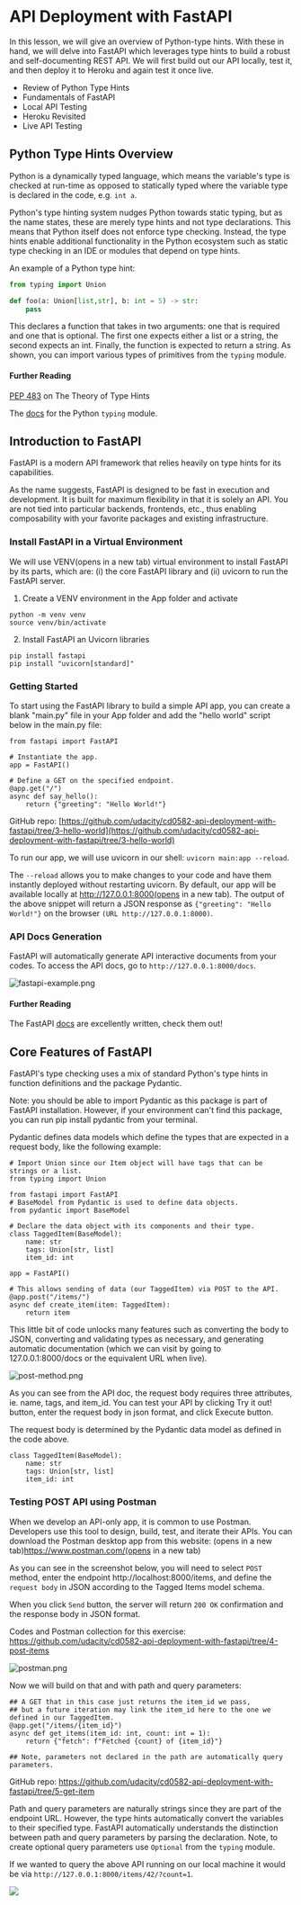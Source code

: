 # API Deployment with FastAPI

In this lesson, we will give an overview of Python-type hints. With these in hand, we will delve into FastAPI which leverages type hints to build a robust and self-documenting REST API. We will first build out our API locally, test it, and then deploy it to Heroku and again test it once live.

- Review of Python Type Hints
- Fundamentals of FastAPI
- Local API Testing
- Heroku Revisited
- Live API Testing

## Python Type Hints Overview

Python is a dynamically typed language, which means the variable's type is checked at run-time as opposed to statically typed where the variable type is declared in the code, e.g. `int a`.

Python's type hinting system nudges Python towards static typing, but as the name states, these are merely type hints and not type declarations. This means that Python itself does not enforce type checking. Instead, the type hints enable additional functionality in the Python ecosystem such as static type checking in an IDE or modules that depend on type hints.

An example of a Python type hint:

```python
from typing import Union

def foo(a: Union[list,str], b: int = 5) -> str:
    pass
```

This declares a function that takes in two arguments: one that is required and one that is optional. The first one expects either a list or a string, the second expects an int. Finally, the function is expected to return a string. As shown, you can import various types of primitives from the `typing` module.

#### Further Reading

[PEP 483](https://peps.python.org/pep-0483/) on The Theory of Type Hints

The [docs](https://docs.python.org/3/library/typing.html) for the Python `typing` module.

## Introduction to FastAPI

FastAPI is a modern API framework that relies heavily on type hints for its capabilities.

As the name suggests, FastAPI is designed to be fast in execution and development. It is built for maximum flexibility in that it is solely an API. You are not tied into particular backends, frontends, etc., thus enabling composability with your favorite packages and existing infrastructure.

### Install FastAPI in a Virtual Environment
We will use VENV(opens in a new tab) virtual environment to install FastAPI by its parts, which are: (i) the core FastAPI library and (ii) uvicorn to run the FastAPI server.

1. Create a VENV environment in the App folder and activate
```
python -m venv venv
source venv/bin/activate
```

2. Install FastAPI an Uvicorn libraries
```
pip install fastapi
pip install "uvicorn[standard]"
```

### Getting Started
To start using the FastAPI library to build a simple API app, you can create a blank "main.py" file in your App folder and add the "hello world" script below in the main.py file:

```
from fastapi import FastAPI

# Instantiate the app.
app = FastAPI()

# Define a GET on the specified endpoint.
@app.get("/")
async def say_hello():
    return {"greeting": "Hello World!"}
```

GitHub repo: [https://github.com/udacity/cd0582-api-deployment-with-fastapi/tree/3-hello-world](https://github.com/udacity/cd0582-api-deployment-with-fastapi/tree/3-hello-world)

To run our app, we will use uvicorn in our shell: `uvicorn main:app --reload`.

The `--reload` allows you to make changes to your code and have them instantly deployed without restarting uvicorn.
By default, our app will be available locally at http://127.0.0.1:8000(opens in a new tab). The output of the above snippet will return a JSON response as `{"greeting": "Hello World!"}` on the browser `(URL http://127.0.0.1:8000)`.

### API Docs Generation
FastAPI will automatically generate API interactive documents from your codes. To access the API docs, go to `http://127.0.0.1:8000/docs`.

![fastapi-example.png](figs/fastapi-example.png)

#### Further Reading
The FastAPI [docs](https://fastapi.tiangolo.com/) are excellently written, check them out!

## Core Features of FastAPI

FastAPI's type checking uses a mix of standard Python's type hints in function definitions and the package Pydantic.

Note: you should be able to import Pydantic as this package is part of FastAPI installation. However, if your environment can't find this package, you can run pip install pydantic from your terminal.

Pydantic defines data models which define the types that are expected in a request body, like the following example:
```
# Import Union since our Item object will have tags that can be strings or a list.
from typing import Union 

from fastapi import FastAPI
# BaseModel from Pydantic is used to define data objects.
from pydantic import BaseModel

# Declare the data object with its components and their type.
class TaggedItem(BaseModel):
    name: str
    tags: Union[str, list] 
    item_id: int

app = FastAPI()

# This allows sending of data (our TaggedItem) via POST to the API.
@app.post("/items/")
async def create_item(item: TaggedItem):
    return item
```

This little bit of code unlocks many features such as converting the body to JSON, converting and validating types as necessary, and generating automatic documentation (which we can visit by going to 127.0.0.1:8000/docs or the equivalent URL when live).

![post-method.png](figs/post-method.png)

As you can see from the API doc, the request body requires three attributes, ie. name, tags, and item_id. You can test your API by clicking Try it out! button, enter the request body in json format, and click Execute button.

The request body is determined by the Pydantic data model as defined in the code above.

```
class TaggedItem(BaseModel):
    name: str
    tags: Union[str, list]
    item_id: int
```

### Testing POST API using Postman
When we develop an API-only app, it is common to use Postman. Developers use this tool to design, build, test, and iterate their APIs. You can download the Postman desktop app from this website: (opens in a new tab)https://www.postman.com/(opens in a new tab)

As you can see in the screenshot below, you will need to select `POST` method, enter the endpoint http://localhost:8000/items, and define the `request body` in JSON according to the Tagged Items model schema.

When you click `Send` button, the server will return `200 OK` confirmation and the response body in JSON format.

Codes and Postman collection for this exercise: https://github.com/udacity/cd0582-api-deployment-with-fastapi/tree/4-post-items

![postman.png](figs/postman.png)


Now we will build on that and with path and query parameters:

```
## A GET that in this case just returns the item_id we pass, 
## but a future iteration may link the item_id here to the one we defined in our TaggedItem.
@app.get("/items/{item_id}")
async def get_items(item_id: int, count: int = 1):
    return {"fetch": f"Fetched {count} of {item_id}"}

## Note, parameters not declared in the path are automatically query parameters.
```

GitHub repo: https://github.com/udacity/cd0582-api-deployment-with-fastapi/tree/5-get-item

Path and query parameters are naturally strings since they are part of the endpoint URL. However, the type hints automatically convert the variables to their specified type. FastAPI automatically understands the distinction between path and query parameters by parsing the declaration. Note, to create optional query parameters use `Optional` from the `typing` module.

If we wanted to query the above API running on our local machine it would be via `http://127.0.0.1:8000/items/42/?count=1`.

![](post)


